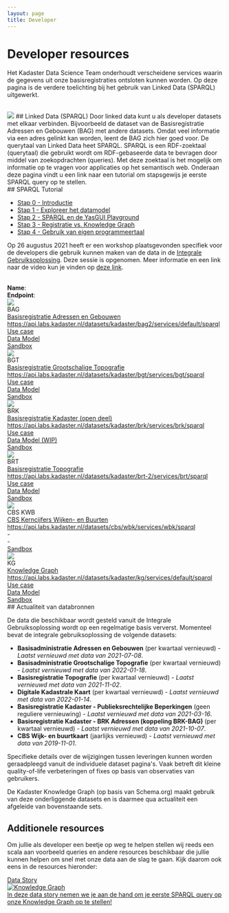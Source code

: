 ```yaml
---
layout: page
title: Developer
---
```


<link rel="stylesheet" href="/assets/css/developer.css">

# Developer resources

Het Kadaster Data Science Team onderhoudt verscheidene services waarin de gegevens uit onze basisregistraties ontsloten kunnen worden. Op deze pagina is de verdere toelichting bij het gebruik van Linked Data (SPARQL) uitgewerkt.

<br/>

<img class="developerpageIcon" src="/assets/images/linked-data_icon.png"> 
## Linked Data (SPARQL)
Door linked data kunt u als developer datasets met elkaar verbinden. Bijvoorbeeld de dataset van de Basisregistratie Adressen en Gebouwen (BAG) met andere datasets. Omdat veel informatie via een adres gelinkt kan worden, leent de BAG zich hier goed voor. De querytaal van Linked Data heet SPARQL. SPARQL is een RDF-zoektaal (querytaal) die gebruikt wordt om RDF-gebaseerde data te bevragen door middel van zoekopdrachten (queries). Met deze zoektaal is het mogelijk om informatie op te vragen voor applicaties op het semantisch web. Onderaan deze pagina vindt u een link naar een tutorial om stapsgewijs je eerste SPARQL query op te stellen.

<div class="textbox" markdown="1">
## SPARQL Tutorial

- [Stap 0 - Introductie](/developer/sparql/tutorial/0-Introductie)
- [Stap 1 - Exploreer het datamodel](/developer/sparql/tutorial/1-Exploreer-het-datamodel)
- [Stap 2 - SPARQL en de YasGUI Playground](/developer/sparql/tutorial/2-SPARQL-en-YasGUI)
- [Stap 3 - Registratie vs. Knowledge Graph](/developer/sparql/tutorial/3-Registratie-vs-Knowledge-Graph)
- [Stap 4 - Gebruik van eigen programmeertaal](/developer/sparql/tutorial/4-Gebruik-eigen-programmeertaal)

</div>

Op 26 augustus 2021 heeft er een workshop plaatsgevonden specifiek voor de developers die gebruik kunnen maken van de data in de [Integrale Gebruiksoplossing](/cases/integralegebruiksoplossing). Deze sessie is opgenomen. Meer informatie en een link naar de video kun je vinden op [deze link](https://www.geobasisregistraties.nl/basisregistraties/documenten/publicatie/2021/08/26/integrale-gebruiksoplossing-workshop-voor-developers).

<br/>

<div class="endpointContainer mobileHidden">
    <div><b>Name</b>:</div>
    <div><b>Endpoint</b>:</div>
    <div></div>
    <div></div>
    <div></div>
</div>

<div class="endpointContainer">
    <div class="endpointContainer_title mobileSpan">
        <img class="endpointContainerTitle_image" src="/assets/images/linked-data_icon.png">
        <div>
            <div class="endpointContainerTitle_maintext">BAG</div>
            <div class="endpointContainerTitle_subtext"><a href="https://data.labs.kadaster.nl/kadaster/bag2/">Basisregistratie Adressen en Gebouwen</a></div>
        </div>
    </div>
    <div class="mobileSpan"><a href="https://bag2.basisregistraties.overheid.nl/sparql">https://api.labs.kadaster.nl/datasets/kadaster/bag2/services/default/sparql</a></div>
    <div class="endpointContainer_center"><a href="/cases/bag-ld">Use case</a></div>
    <div class="endpointContainer_center"><a href="https://kadaster.wvr.io/bag2-0">Data Model</a></div>
    <div class="endpointContainer_center"><a href="https://bag2.basisregistraties.overheid.nl/sparql">Sandbox</a></div>
</div>

<div class="endpointContainer">
    <div class="endpointContainer_title mobileSpan">
        <img class="endpointContainerTitle_image" src="/assets/images/linked-data_icon.png">
        <div>
            <div class="endpointContainerTitle_maintext">BGT</div>
            <div class="endpointContainerTitle_subtext"><a href="https://data.labs.kadaster.nl/kadaster/bgt">Basisregistratie Grootschalige Topografie</a></div>
        </div>
    </div>
    <div class="mobileSpan"><a href="https://bgt.basisregistraties.overheid.nl/sparql">https://api.labs.kadaster.nl/datasets/kadaster/bgt/services/bgt/sparql</a></div>
    <div class="endpointContainer_center"><a href="/cases/bgt-ld">Use case</a></div>
    <div class="endpointContainer_center"><a href="https://kadaster.wvr.io/bgt">Data Model</a></div>
    <div class="endpointContainer_center"><a href="https://bgt.basisregistraties.overheid.nl/sparql">Sandbox</a></div>
</div>

<div class="endpointContainer">
    <div class="endpointContainer_title mobileSpan">
        <img class="endpointContainerTitle_image" src="/assets/images/linked-data_icon.png">
        <div>
            <div class="endpointContainerTitle_maintext">BRK</div>
            <div class="endpointContainerTitle_subtext"><a href="https://data.labs.kadaster.nl/kadaster/brk">Basisregistratie Kadaster (open deel)</a></div>
        </div>
    </div>
    <div class="mobileSpan"><a href="https://bgt.basisregistraties.overheid.nl/sparql">https://api.labs.kadaster.nl/datasets/kadaster/brk/services/brk/sparql</a></div>
    <div class="endpointContainer_center"><a href="/cases/brk-ld">Use case</a></div>
    <div class="endpointContainer_center"><a href="https://kadaster.wvr.io/brk-pb/home">Data Model (WIP)</a></div>
    <div class="endpointContainer_center"><a href="https://data.labs.kadaster.nl/kadaster/brk/sparql/default">Sandbox</a></div>
</div>

<div class="endpointContainer">
    <div class="endpointContainer_title mobileSpan">
        <img class="endpointContainerTitle_image" src="/assets/images/linked-data_icon.png">
        <div>
            <div class="endpointContainerTitle_maintext">BRT</div>
            <div class="endpointContainerTitle_subtext"><a href="https://data.labs.kadaster.nl/kadaster/brt-2">Basisregistratie Topografie</a></div>
        </div>
    </div>
    <div class="mobileSpan"><a href="https://api.labs.kadaster.nl/datasets/kadaster/brt-2/services/brt/sparql">https://api.labs.kadaster.nl/datasets/kadaster/brt-2/services/brt/sparql</a></div>
    <div class="endpointContainer_center"><a href="/cases/brt-ld">Use case</a></div>
    <div class="endpointContainer_center"><a href="https://kadaster.wvr.io/brt-ld">Data Model</a></div>
    <div class="endpointContainer_center"><a href="https://data.labs.kadaster.nl/kadaster/brt-2/sparql/brt">Sandbox</a></div>
</div>

<div class="endpointContainer">
    <div class="endpointContainer_title mobileSpan">
        <img class="endpointContainerTitle_image" src="/assets/images/linked-data_icon.png">
        <div>
            <div class="endpointContainerTitle_maintext">CBS KWB</div>
            <div class="endpointContainerTitle_subtext"><a href="https://data.labs.kadaster.nl/cbs/wbk/">CBS Kerncijfers Wijken- en Buurten</a></div>
        </div>
    </div>
    <div class="mobileSpan"><a href="https://api.labs.kadaster.nl/datasets/cbs/wbk/services/wbk/sparql">https://api.labs.kadaster.nl/datasets/cbs/wbk/services/wbk/sparql</a></div>
    <div class="endpointContainer_center">-</div>
    <div class="endpointContainer_center">-</div>
    <div class="endpointContainer_center"><a href="https://data.labs.kadaster.nl/cbs/wbk/sparql/wbk">Sandbox</a></div>
</div>

<div class="endpointContainer">
    <div class="endpointContainer_title mobileSpan">
        <img class="endpointContainerTitle_image" src="/assets/images/linked-data_icon.png">
        <div>
            <div class="endpointContainerTitle_maintext">KG</div>
            <div class="endpointContainerTitle_subtext"><a href="https://data.labs.kadaster.nl/kadaster/kg/">Knowledge Graph</a></div>
        </div>
    </div>
    <div class="mobileSpan"><a href="https://api.labs.kadaster.nl/datasets/kadaster/kg/services/default/sparql">https://api.labs.kadaster.nl/datasets/kadaster/kg/services/default/sparql</a></div>
    <div class="endpointContainer_center"><a href="https://data.labs.kadaster.nl/igo/-/stories/user-story">Use case</a></div>
    <div class="endpointContainer_center"><a href="https://kadaster.wvr.io/kg-kadaster/home">Data Model</a></div>
    <div class="endpointContainer_center"><a href="https://data.labs.kadaster.nl/kadaster/kg/sparql/default">Sandbox</a></div>
</div>

<div class="textbox" markdown="1">
## Actualiteit van databronnen

De data die beschikbaar wordt gesteld vanuit de Integrale Gebruiksoplossing wordt op een regelmatige basis ververst. Momenteel bevat de integrale gebruiksoplossing de volgende datasets:

- **Basisadministratie Adressen en Gebouwen** (per kwartaal vernieuwd) - *Laatst vernieuwd met data van 2021-07-08*.
- **Basisadministratie Grootschalige Topografie** (per kwartaal vernieuwd) - *Laatst vernieuwd met data van 2022-01-18*.
- **Basisregistratie Topografie** (per kwartaal vernieuwd) - *Laatst vernieuwd met data van 2021-11-02*.
- **Digitale Kadastrale Kaart** (per kwartaal vernieuwd) - *Laatst vernieuwd met data van 2022-01-14*.
- **Basisregistratie Kadaster - Publieksrechtelijke Beperkingen** (geen reguliere vernieuwing) - *Laatst vernieuwd met data van 2021-03-16*.
- **Basisregistratie Kadaster - BRK Adressen (koppeling BRK-BAG)** (per kwartaal vernieuwd) - *Laatst vernieuwd met data van 2021-10-07*.
- **CBS Wijk- en buurtkaart** (jaarlijks vernieuwd) - *Laatst vernieuwd met data van 2019-11-01*.

Specifieke details over de wijzigingen tussen leveringen kunnen worden geraadpleegd vanuit de individuele dataset pagina's. Vaak betreft dit kleine quality-of-life verbeteringen of fixes op basis van observaties van gebruikers.

De Kadaster Knowledge Graph (op basis van Schema.org) maakt gebruik van deze onderliggende datasets en is daarmee qua actualiteit een afgeleide van bovenstaande sets.

</div>

## Additionele resources

Om jullie als developer een beetje op weg te helpen stellen wij reeds een scala aan voorbeeld queries en andere resources beschikbaar die jullie kunnen helpen om snel met onze data aan de slag te gaan. Kijk daarom ook eens in de resources hieronder:

<div class="cards-wrapper">
  <a href="https://data.labs.kadaster.nl/kadaster/-/stories/algemene-queries-voor-kg-gebruik">
    <div class="card">
      <div class="card-type">Data Story</div>
      <img class="card-image" src="/assets/images/knowledge_graph.png" alt="Knowledge Graph">
      <div class="card-description">In deze data story nemen we je aan de hand om je eerste SPARQL query op onze Knowledge Graph op te stellen!</div>
    </div>
  </a>
</div>

